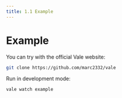 ```yaml
---
title: 1.1 Example
---
```


# Example

You can try with the official Vale website:

```bash
git clone https://github.com/marc2332/vale
```

Run in development mode:

```
vale watch example
```
